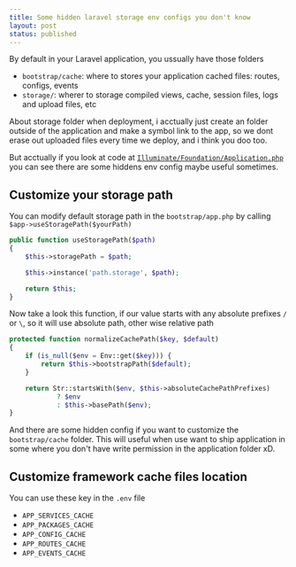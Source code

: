 ```yaml
---
title: Some hidden laravel storage env configs you don't know
layout: post
status: published
---
```


By default in your Laravel application, you ussually have those folders

- `bootstrap/cache`: where to stores your application cached files: routes, configs, events
- `storage/`:  wherer to storage compiled views, cache, session files, logs and upload files, etc

About storage folder when deployment, i acctually just create an folder outside of the application and make a symbol link to the app, so we dont erase out uploaded files every time we deploy, and i think you doo too.

But acctually if you look at code at [`Illuminate/Foundation/Application.php`](https://github.com/laravel/framework/blob/72ea328b456ea570f8823c69f511583aa6234170/src/Illuminate/Foundation/Application.php) you can see there are some hiddens env config maybe useful sometimes.

## Customize your storage path

You can modify default storage path in the `bootstrap/app.php` by calling `$app->useStoragePath($yourPath)`

```php
public function useStoragePath($path)
{
    $this->storagePath = $path;

    $this->instance('path.storage', $path);

    return $this;
}
```

Now take a look this function, if our value starts with any absolute prefixes `/` or `\`, so it will use absolute path, other wise relative path

```php
protected function normalizeCachePath($key, $default)
{
    if (is_null($env = Env::get($key))) {
        return $this->bootstrapPath($default);
    }

    return Str::startsWith($env, $this->absoluteCachePathPrefixes)
            ? $env
            : $this->basePath($env);
}
```

And there are some hidden config if you want to customize the `bootstrap/cache` folder. This will useful when use want to ship application in some where you don't  have write permission in the application folder xD.

## Customize framework cache files location

You can use these key in the `.env` file

- `APP_SERVICES_CACHE`
- `APP_PACKAGES_CACHE`
- `APP_CONFIG_CACHE`
- `APP_ROUTES_CACHE`
- `APP_EVENTS_CACHE`

